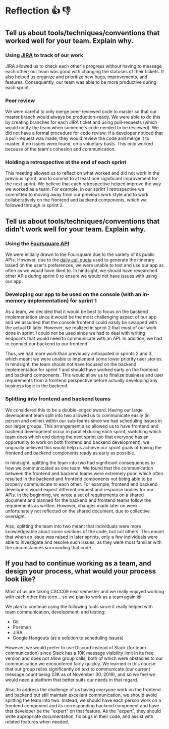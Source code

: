 # Reflection :thumbsup: :thumbsdown:

## Tell us about tools/techniques/conventions that worked well for your team. Explain why.

### Using [JIRA](https://mcsapps.utm.utoronto.ca/jira) to track of our work
JIRA allowed us to check each other's progress without having to message each other; our team was good with changing the statuses of their tickets. It also helped us organize and prioritize new bugs, improvements, and features. Consequently, our team was able to be more productive during each sprint.

### Peer review
We were careful to only merge peer-reviewed code to master so that our master branch would always be production-ready. We were able to do this by creating branches for each JIRA ticket and using pull-requests (which would notify the team when someone's code needed to be reviewed). We did not have a formal procedure for code review; if a developer noticed that a pull-request was made, they would review the code and merge it to master, if no issues were found, on a voluntary basis. This only worked because of the team's cohesion and communication.

### Holding a retrospective at the end of each sprint
This meeting allowed us to reflect on what worked and did not work in the previous sprint, and to commit to at least one significant improvement for the next sprint. We believe that each retrospective helped improve the way we worked as a team. For example, in our sprint 1 retrospective we committed to moving away from our previous work style and to work collaboratively on the frontend and backend components, which we followed through in sprint 2.

## Tell us about tools/techniques/conventions that didn't work well for your team. Explain why.

### Using the [Foursquare API](https://developer.foursquare.com/)
We were initially drawn to the Foursquare due to the variety of its public APIs. However, due to the [daily call quota](https://developer.foursquare.com/docs/api/troubleshooting/rate-limits) used to generate the itinerary based on the user's preferences, we were unable to test and use our app as often as we would have liked to. In hindsight, we should have researched other APIs during sprint 0 to ensure we would not have issues with using our app.

### Developing our app to be used on the console (with an in-memory implementation) for sprint 1
As a team, we decided that it would be best to focus on the backend implementation since it would be the most challenging aspect of our app and we assumed that the console frontend could easily be swapped with the actual UI later. However, we realized in sprint 2 that most of our work done in sprint 1 could not be used since we had to deal with writing endpoints that would need to communicate with an API. In addition, we had to connect our backend to our frontend.

Thus, we had more work than previously anticipated in sprints 2 and 3, which meant we were unable to implement some lower priority user stories. In hindsight, the team should not have focused on the backend implementation for sprint 1 and should have worked early on the frontend and backend components. This would allow us to finalize business and user requirements from a frontend perspective before actually developing any business logic in the backend.

### Splitting into frontend and backend teams
We considered this to be a double-edged sword. Having our large development team split into two allowed us to communicate easily (in person and online) within our sub-teams since we had scheduling issues in our larger groups. This arrangement also allowed us to have frontend and backend development occur in parallel during each sprint, switching which team does which end during the next sprint (so that everyone has an opportunity to work on both frontend and backend development); we originally believed this would help us achieve our sprint goals of having the frontend and backend components ready as early as possible.

In hindsight, splitting the team into two had significant consequences to how we communicated as one team. We found that the communication between the frontend and backend teams were extremely poor, which often resulted in the backend and frontend components not being able to be properly communicate to each other. For example, frontend and backend developers would expect different request and response bodies for our APIs. In the beginning, we wrote a set of requirements on a shared document and planned for the backend and frontend teams follow the requirements as written. However, changes made later on were unfortunately not reflected on the shared document, due to collective oversight.

Also, splitting the team into two meant that individuals were more knowledgeable about some sections of the code, but not others. This meant that when an issue was raised in later sprints, only a few individuals were able to investigate and resolve such issues, as they were most familiar with the circumstances surrounding that code.

## If you had to continue working as a team, and design your process, what would your process look like?
Most of us are taking CSCC09 next semester and we really enjoyed working with each other this term... so we plan to work as a team again :heart_eyes:

We plan to continue using the following tools since it really helped with team communication, development, and testing:
* Git
* Postman
* JIRA
* Google Hangouts (as a solution to scheduling issues)

However, we would prefer to use Discord instead of Slack (for team communication) since Slack has a 10K message visibility limit in its free version and does not allow group calls; both of which were obstacles to our communication we encountered fairly quickly. We learned in this course that our group relies significantly on text to communicate (our current message count being 23K as of November 30, 2019), and so we feel we would need a platform that better suits our needs in that regard.

Also, to address the challenge of us having everyone work on the frontend and backend but still maintain excellent communication, we should avoid splitting the team into two. Instead, we should have each person work on a frontend component and its corresponding backend component and have that developer be the "expert" on that feature. As the "expert", they should write appropriate documentation, fix bugs in their code, and assist with related features when needed.
